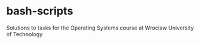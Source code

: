 # bash-scripts
Solutions to tasks for the Operating Systems course at Wroclaw University of Technology 

